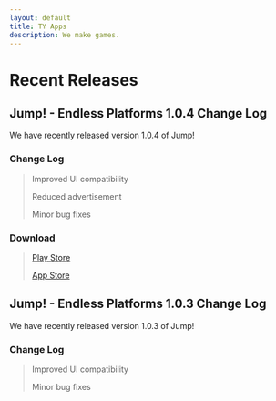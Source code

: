 ```yaml
---
layout: default
title: TY Apps
description: We make games.
---
```


# Recent Releases

## Jump! - Endless Platforms 1.0.4 Change Log

We have recently released version 1.0.4 of Jump!

### Change Log

> Improved UI compatibility
>
> Reduced advertisement
>
> Minor bug fixes

### Download

>[Play Store](https://play.google.com/store/apps/details?id=com.TYApps.Jump)
>
>[App Store](https://apps.apple.com/ca/app/jump-endless-platforms/id1516668447)

## Jump! - Endless Platforms 1.0.3 Change Log

We have recently released version 1.0.3 of Jump!

### Change Log

> Improved UI compatibility
>
> Minor bug fixes